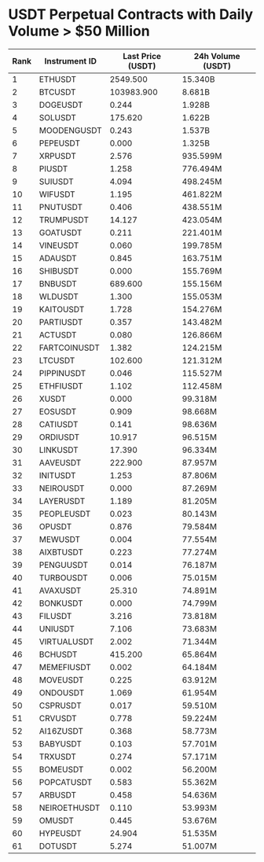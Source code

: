 # USDT Perpetual Contracts with Daily Volume > $50 Million

| Rank | Instrument ID | Last Price (USDT) | 24h Volume (USDT) |
|------|---------------|-------------------|-------------------|
| 1 | ETHUSDT | 2549.500 | 15.340B |
| 2 | BTCUSDT | 103983.900 | 8.681B |
| 3 | DOGEUSDT | 0.244 | 1.928B |
| 4 | SOLUSDT | 175.620 | 1.622B |
| 5 | MOODENGUSDT | 0.243 | 1.537B |
| 6 | PEPEUSDT | 0.000 | 1.325B |
| 7 | XRPUSDT | 2.576 | 935.599M |
| 8 | PIUSDT | 1.258 | 776.494M |
| 9 | SUIUSDT | 4.094 | 498.245M |
| 10 | WIFUSDT | 1.195 | 461.822M |
| 11 | PNUTUSDT | 0.406 | 438.551M |
| 12 | TRUMPUSDT | 14.127 | 423.054M |
| 13 | GOATUSDT | 0.211 | 221.401M |
| 14 | VINEUSDT | 0.060 | 199.785M |
| 15 | ADAUSDT | 0.845 | 163.751M |
| 16 | SHIBUSDT | 0.000 | 155.769M |
| 17 | BNBUSDT | 689.600 | 155.156M |
| 18 | WLDUSDT | 1.300 | 155.053M |
| 19 | KAITOUSDT | 1.728 | 154.276M |
| 20 | PARTIUSDT | 0.357 | 143.482M |
| 21 | ACTUSDT | 0.080 | 126.866M |
| 22 | FARTCOINUSDT | 1.382 | 124.215M |
| 23 | LTCUSDT | 102.600 | 121.312M |
| 24 | PIPPINUSDT | 0.046 | 115.527M |
| 25 | ETHFIUSDT | 1.102 | 112.458M |
| 26 | XUSDT | 0.000 | 99.318M |
| 27 | EOSUSDT | 0.909 | 98.668M |
| 28 | CATIUSDT | 0.141 | 98.636M |
| 29 | ORDIUSDT | 10.917 | 96.515M |
| 30 | LINKUSDT | 17.390 | 96.334M |
| 31 | AAVEUSDT | 222.900 | 87.957M |
| 32 | INITUSDT | 1.253 | 87.806M |
| 33 | NEIROUSDT | 0.000 | 87.269M |
| 34 | LAYERUSDT | 1.189 | 81.205M |
| 35 | PEOPLEUSDT | 0.023 | 80.143M |
| 36 | OPUSDT | 0.876 | 79.584M |
| 37 | MEWUSDT | 0.004 | 77.554M |
| 38 | AIXBTUSDT | 0.223 | 77.274M |
| 39 | PENGUUSDT | 0.014 | 76.187M |
| 40 | TURBOUSDT | 0.006 | 75.015M |
| 41 | AVAXUSDT | 25.310 | 74.891M |
| 42 | BONKUSDT | 0.000 | 74.799M |
| 43 | FILUSDT | 3.216 | 73.818M |
| 44 | UNIUSDT | 7.106 | 73.683M |
| 45 | VIRTUALUSDT | 2.002 | 71.344M |
| 46 | BCHUSDT | 415.200 | 65.864M |
| 47 | MEMEFIUSDT | 0.002 | 64.184M |
| 48 | MOVEUSDT | 0.225 | 63.912M |
| 49 | ONDOUSDT | 1.069 | 61.954M |
| 50 | CSPRUSDT | 0.017 | 59.510M |
| 51 | CRVUSDT | 0.778 | 59.224M |
| 52 | AI16ZUSDT | 0.368 | 58.773M |
| 53 | BABYUSDT | 0.103 | 57.701M |
| 54 | TRXUSDT | 0.274 | 57.171M |
| 55 | BOMEUSDT | 0.002 | 56.200M |
| 56 | POPCATUSDT | 0.583 | 55.362M |
| 57 | ARBUSDT | 0.458 | 54.636M |
| 58 | NEIROETHUSDT | 0.110 | 53.993M |
| 59 | OMUSDT | 0.445 | 53.676M |
| 60 | HYPEUSDT | 24.904 | 51.535M |
| 61 | DOTUSDT | 5.274 | 51.007M |
